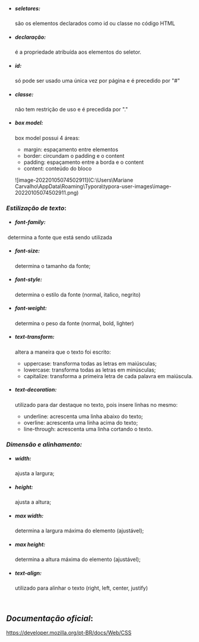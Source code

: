 - ##### seletores:

  são os elementos declarados como id ou classe no código HTML

- ##### declaração:

  é a propriedade atribuída aos elementos do seletor.

- ##### id:

  só pode ser usado uma única vez por página e é precedido por "#"

- ##### classe:

  não tem restrição de uso e é precedida por "."

- ##### box model:

  box model possui 4 áreas:

  - margin: espaçamento entre elementos
  - border: circundam o padding e o content
  - padding: espaçamento entre a borda e o content
  - content: conteúdo do bloco

  ![image-20220105074502911](C:\Users\Mariane Carvalho\AppData\Roaming\Typora\typora-user-images\image-20220105074502911.png)



### *Estilização de texto*:

- ##### font-family: 

​		determina a fonte que está sendo utilizada

- ##### font-size:

  determina o tamanho da fonte;

- ##### font-style: 

  determina o estilo da fonte (normal, italico, negrito)

- ##### font-weight:

  determina o peso da fonte (normal, bold, lighter)

- ##### text-transform:

  altera a maneira que o texto foi escrito:

  - uppercase: transforma todas as letras em maiúsculas;
  - lowercase: transforma todas as letras em minúsculas;
  - capitalize: transforma a primeira letra de cada palavra em maiúscula.

- ##### text-decoration:

  utilizado para dar destaque no texto, pois insere linhas no mesmo:

  - underline: acrescenta uma linha abaixo do texto;
  - overline: acrescenta uma linha acima do texto;
  - line-through: acrescenta uma linha cortando o texto.



### *Dimensão e alinhamento:*

- ##### width:

  ajusta a largura;

- ##### height:

  ajusta a altura;

- ##### max width:

  determina a largura máxima do elemento (ajustável);

- ##### max height:

  determina a altura máxima do elemento (ajustável);	

- ##### text-align:

  utilizado para alinhar o texto (right, left, center, justify)

  ​	

## *Documentação oficial*:

https://developer.mozilla.org/pt-BR/docs/Web/CSS
